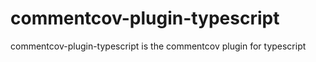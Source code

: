 # commentcov-plugin-typescript
commentcov-plugin-typescript is the commentcov plugin for typescript
